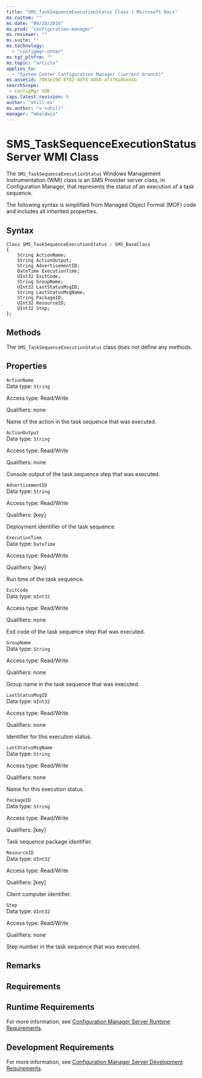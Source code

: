 ```yaml
---
title: "SMS_TaskSequenceExecutionStatus Class | Microsoft Docs"
ms.custom: ""
ms.date: "09/20/2016"
ms.prod: "configuration-manager"
ms.reviewer: ""
ms.suite: ""
ms.technology:
  - "configmgr-other"
ms.tgt_pltfrm: ""
ms.topic: "article"
applies_to:
  - "System Center Configuration Manager (current branch)"
ms.assetid: 7963e19d-8f82-4d7d-b850-af376a85e41bsearchScope: - ConfigMgr SDK
caps.latest.revision: 6
author: "shill-ms"
ms.author: "v-suhill"
manager: "mbaldwin"
---
```

# SMS_TaskSequenceExecutionStatus Server WMI Class
The `SMS_TaskSequenceExecutionStatus` Windows Management Instrumentation (WMI) class is an SMS Provider server class, in Configuration Manager, that represents the status of an execution of a task sequence.  

 The following syntax is simplified from Managed Object Format (MOF) code and includes all inherited properties.  

## Syntax  

```  
Class SMS_TaskSequenceExecutionStatus : SMS_BaseClass  
{  
    String ActionName;  
    String ActionOutput;  
    String AdvertisementID;  
    DateTime ExecutionTime;  
    UInt32 ExitCode;  
    String GroupName;  
    UInt32 LastStatusMsgID;  
    String LastStatusMsgName;  
    String PackageID;  
    UInt32 ResourceID;  
    UInt32 Step;  
};  
```  

## Methods  
 The `SMS_TaskSequenceExecutionStatus` class does not define any methods.  

## Properties  
 `ActionName`  
 Data type: `String`  

 Access type: Read/Write  

 Qualifiers: none  

 Name of the action in the task sequence that was executed.  

 `ActionOutput`  
 Data type: `String`  

 Access type: Read/Write  

 Qualifiers: none  

 Console output of the task sequence step that was executed.  

 `AdvertisementID`  
 Data type: `String`  

 Access type: Read/Write  

 Qualifiers: [key]  

 Deployment identifier of the task sequence.  

 `ExecutionTime`  
 Data type: `DateTime`  

 Access type: Read/Write  

 Qualifiers: [key]  

 Run time of the task sequence.  

 `ExitCode`  
 Data type: `UInt32`  

 Access type: Read/Write  

 Qualifiers: none  

 Exit code of the task sequence step that was executed.  

 `GroupName`  
 Data type: `String`  

 Access type: Read/Write  

 Qualifiers: none  

 Group name in the task sequence that was executed.  

 `LastStatusMsgID`  
 Data type: `UInt32`  

 Access type: Read/Write  

 Qualifiers: none  

 Identifier for this execution status.  

 `LastStatusMsgName`  
 Data type: `String`  

 Access type: Read/Write  

 Qualifiers: none  

 Name for this execution status.  

 `PackageID`  
 Data type: `String`  

 Access type: Read/Write  

 Qualifiers: [key]  

 Task sequence package identifier.  

 `ResourceID`  
 Data type: `UInt32`  

 Access type: Read/Write  

 Qualifiers: [key]  

 Client computer identifier.  

 `Step`  
 Data type: `UInt32`  

 Access type: Read/Write  

 Qualifiers: none  

 Step number in the task sequence that was executed.  

## Remarks  

## Requirements  

## Runtime Requirements  
 For more information, see [Configuration Manager Server Runtime Requirements](../../../develop/core/reqs/server-runtime-requirements.md).  

## Development Requirements  
 For more information, see [Configuration Manager Server Development Requirements](../../../develop/core/reqs/server-development-requirements.md).
